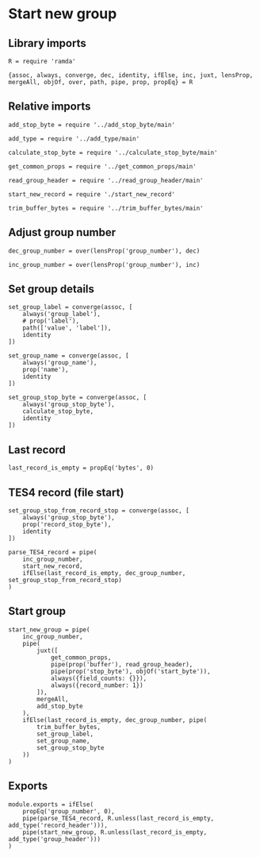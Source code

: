 # Start new group

## Library imports

	R = require 'ramda'

	{assoc, always, converge, dec, identity, ifElse, inc, juxt, lensProp, mergeAll, objOf, over, path, pipe, prop, propEq} = R


## Relative imports

	add_stop_byte = require '../add_stop_byte/main'

	add_type = require '../add_type/main'

	calculate_stop_byte = require '../calculate_stop_byte/main'

	get_common_props = require '../get_common_props/main'

	read_group_header = require '../read_group_header/main'

	start_new_record = require './start_new_record'

	trim_buffer_bytes = require '../trim_buffer_bytes/main'


## Adjust group number

	dec_group_number = over(lensProp('group_number'), dec)

	inc_group_number = over(lensProp('group_number'), inc)


## Set group details

	set_group_label = converge(assoc, [
		always('group_label'),
		# prop('label'),
		path(['value', 'label']),
		identity
	])

	set_group_name = converge(assoc, [
		always('group_name'),
		prop('name'),
		identity
	])

	set_group_stop_byte = converge(assoc, [
		always('group_stop_byte'),
		calculate_stop_byte,
		identity
	])


## Last record

	last_record_is_empty = propEq('bytes', 0)


## TES4 record (file start)

	set_group_stop_from_record_stop = converge(assoc, [
		always('group_stop_byte'),
		prop('record_stop_byte'),
		identity
	])

	parse_TES4_record = pipe(
		inc_group_number,
		start_new_record,
		ifElse(last_record_is_empty, dec_group_number, set_group_stop_from_record_stop)
	)


## Start group

	start_new_group = pipe(
		inc_group_number,
		pipe(
			juxt([
				get_common_props,
				pipe(prop('buffer'), read_group_header),
				pipe(prop('stop_byte'), objOf('start_byte')),
				always({field_counts: {}}),
				always({record_number: 1})
			]),
			mergeAll,
			add_stop_byte
		),
		ifElse(last_record_is_empty, dec_group_number, pipe(
			trim_buffer_bytes,
			set_group_label,
			set_group_name,
			set_group_stop_byte
		))
	)


## Exports

	module.exports = ifElse(
		propEq('group_number', 0),
		pipe(parse_TES4_record, R.unless(last_record_is_empty, add_type('record_header'))),
		pipe(start_new_group, R.unless(last_record_is_empty, add_type('group_header')))
	)
